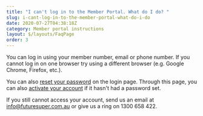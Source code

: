 ```yaml
---
title: "I can't log in to the Member Portal. What do I do? "
slug: i-cant-log-in-to-the-member-portal-what-do-i-do
date: 2020-07-27T04:38:18Z
category: Member portal instructions
layout: $/layouts/FaqPage
order: 3
---
```


You can log in using your member number, email or phone number. If you cannot log in on one browser try using a different browser (e.g. Google Chrome, Firefox, etc.). 

You can also [reset your password](https://portal.myfuturesuper.com.au/member/reset_1) on the login page. Through this page, you can also [activate your account](https://portal.myfuturesuper.com.au/member/activate_1) if it hasn't had a password set. 

If you still cannot access your account, send us an email at [info@futuresuper.com.au](mailto:info@futuresuper.com.au) or give us a ring on 1300 658 422.
